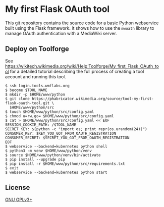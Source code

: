 My first Flask OAuth tool
=========================

This git repository contains the source code for a basic Python webservice
built using the Flask framework. It shows how to use the `mwoath` library to
manage OAuth authentication with a MediaWiki server.

Deploy on Toolforge
-------------------
See https://wikitech.wikimedia.org/wiki/Help:Toolforge/My_first_Flask_OAuth_tool
for a detailed tutorial describing the full process of creating a tool account
and running this tool.

```
$ ssh login.tools.wmflabs.org
$ become $TOOL_NAME
$ mkdir -p $HOME/www/python
$ git clone https://phabricator.wikimedia.org/source/tool-my-first-flask-oauth-tool.git \
  $HOME/www/python/src
$ touch $HOME/www/python/src/config.yaml
$ chmod u=rw,go= $HOME/www/python/src/config.yaml
$ cat > $HOME/www/python/src/config.yaml << EOF
SESSION_COOKIE_PATH: /$TOOL_NAME
SECRET_KEY: $(python -c "import os; print repr(os.urandom(24))")
CONSUMER_KEY: $KEY_YOU_GOT_FROM_OAUTH_REGISTRATION
CONSUMER_SECRET: $SECRET_YOU_GOT_FROM_OAUTH_REGISTRATION
EOF
$ webservice --backend=kubernetes python shell
$ python3 -m venv $HOME/www/python/venv
$ source $HOME/www/python/venv/bin/activate
$ pip install --upgrade pip
$ pip install -r $HOME/www/python/src/requirements.txt
$ exit
$ webservice --backend=kubernetes python start
```

License
-------
[GNU GPLv3+](//www.gnu.org/copyleft/gpl.html "GNU GPLv3+")

